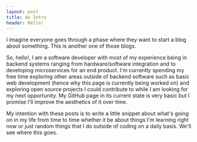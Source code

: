 ```yaml
---
layout: post
title: An Intro
header: Hello!
---
```


I imagine everyone goes through a phase where they want to start a blog about
something. This is another one of those blogs.

So, hello!, I am a software developer with most of my experience being in
backend systems ranging from hardware/software integration and to developing
microservices for an end product. I'm currently spending my free time exploring
other areas outside of backend software such as basic web development (hence why
this page is currently being worked on) and exploring open source projects I
could contribute to while I am looking for my next opportunity. My GitHub page
in its current state is very basic but I promise I'll improve the aesthetics of
it over time.

My intention with these posts is to write a little snippet about what's going on
in my life from time to time whether it be about things I'm learning right now
or just random things that I do outside of coding on a daily basis. We'll see
where this goes.
